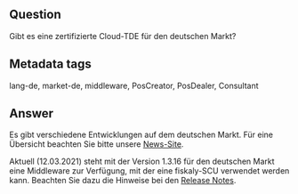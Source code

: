 ## Question

Gibt es eine zertifizierte Cloud-TDE für den deutschen Markt?

## Metadata tags

lang-de, market-de, middleware, PosCreator, PosDealer, Consultant

## Answer
Es gibt verschiedene Entwicklungen auf dem deutschen Markt. Für eine Übersicht beachten Sie bitte unsere [News-Site](https://fiskaltrust.de/news/aktueller-status-zur-cloud-tse-202103/).

Aktuell (12.03.2021) steht mit der Version 1.3.16 für den deutschen Markt eine Middleware zur Verfügung, mit der eine fiskaly-SCU verwendet werden kann.
Beachten Sie dazu die Hinweise bei den [Release Notes](https://docs.fiskaltrust.cloud/docs/release-notes/middleware/1.3.16).
<!--added in german language, actualized  -->
